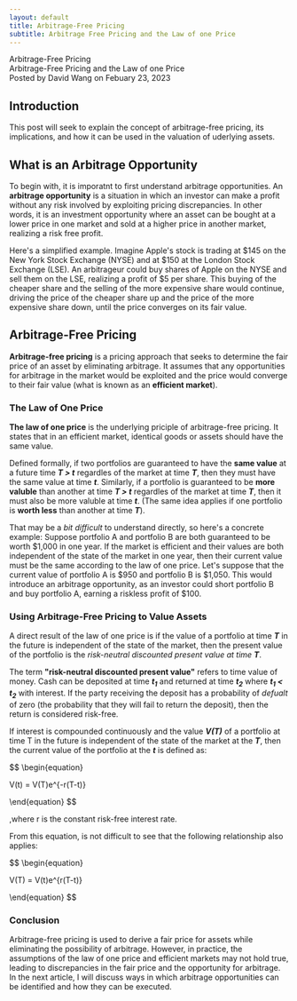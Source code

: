```yaml
---
layout: default
title: Arbitrage-Free Pricing 
subtitle: Arbitrage Free Pricing and the Law of one Price
---
```


<script type="text/javascript" async src='https://cdnjs.cloudflare.com/ajax/libs/mathjax/2.7.2/MathJax.js?config=TeX-MML-AM_CHTML'></script>

<script type="text/x-mathjax-config">
  MathJax.Hub.Config({ TeX: { extensions: ["color.js"] }});
</script>

<div markdown="1" class="container">

<div class="postTitle"> Arbitrage-Free Pricing </div>
<div class="desc">Arbitrage-Free Pricing and the Law of one Price</div>
<div class="postDate"> Posted by David Wang on Febuary 23, 2023 </div>

## Introduction

This post will seek to explain the concept of arbitrage-free pricing, its implications, and how it can be used in the valuation of uderlying assets. 

## What is an Arbitrage Opportunity

To begin with, it is imporatnt to first understand arbitrage opportunities. An **arbitrage opportunity** is a situation in which an investor can make a profit without any risk involved by exploiting pricing discrepancies. In other words, it is an investment opportunity where an asset can be bought at a lower price in one market and sold at a higher price in another market, realizing a risk free profit. 

Here's a simplified example. Imagine Apple's stock is trading at $145 on the New York Stock Exchange (NYSE) and at $150 at the London Stock Exchange (LSE). An arbitrageur could buy shares of Apple on the NYSE and sell them on the LSE, realizing a profit of $5 per share. This buying of the cheaper share and the selling of the more expensive share would continue, driving the price of the cheaper share up and the price of the more expensive share down, until the price converges on its fair value.

## Arbitrage-Free Pricing

**Arbitrage-free pricing** is a pricing approach that seeks to determine the fair price of an asset by eliminating arbitrage. It assumes that any opportunities for arbitrage in the market would be exploited and the price would converge to their fair value (what is known as an **efficient market**).

### The Law of One Price

**The law of one price** is the underlying priciple of arbitrage-free pricing. It states that in an efficient market, identical goods or assets should have the same value. 

Defined formally, if two portfolios are guaranteed to have the **same value** at a future time **_T > t_** regardles of the market at time **_T_**, then they must have the same value at time **_t_**. Similarly, if a portfolio is guaranteed to be **more valuble** than another at time **_T > t_** regardles of the market at time **_T_**, then it must also be more valuble at time **_t_**. (The same idea applies if one portfolio is **worth less** than another at time **_T_**). 

That may be a _bit difficult_ to understand directly, so here's a concrete example:
Suppose portfolio A and portfolio B are both guaranteed to be worth $1,000 in one year. If the market is efficient and their values are both independent of the state of the market in one year, then their current value must be the same according to the law of one price. Let's suppose that the current value of portfolio A is $950 and portfolio B is $1,050. This would introduce an arbitrage opportunity, as an investor could short portfolio B and buy portfolio A, earning a riskless profit of $100. 

### Using Arbitrage-Free Pricing to Value Assets

A direct result of the law of one price is if the value of a portfolio at time **_T_** in the future is independent of the state of the market, then the present value of the portfolio is the _risk-neutral discounted present value at time_ **_T_**. 

The term **"risk-neutral discounted present value"** refers to time value of money. Cash can be deposited at time **_t<sub>1</sub>_** and returned at time **_t<sub>2</sub>_** where **_t<sub>1</sub> < t<sub>2</sub>_** with interest. If the party receiving the deposit has a probability of _defualt_ of zero (the probability that they will fail to return the deposit), then the return is considered risk-free. 

If interest is compounded continuously and the value **_V(T)_** of a portfolio at time T in the future is independent of the state of the market at the **_T_**, then the current value of the portfolio at the **_t_** is defined as:

$$
\begin{equation}

V(t) = V(T)e^{-r(T-t)}

\end{equation}
$$

,where r is the constant risk-free interest rate.

From this equation, is not difficult to see that the following relationship also applies:

$$
\begin{equation}

V(T) = V(t)e^{r(T-t)}

\end{equation}
$$

### Conclusion

Arbitrage-free pricing is used to derive a fair price for assets while eliminating the possibility of arbitrage. However, in practice, the assumptions of the law of one price and efficient markets may not hold true, leading to discrepancies in the fair price and the opportunity for arbitrage. In the next article, I will discuss ways in which arbitrage opportunities can be identified and how they can be executed.  

</div>


